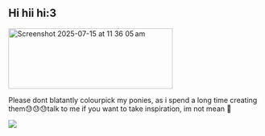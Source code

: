 ## Hi hii hi:3

<img width="326" height="120" alt="Screenshot 2025-07-15 at 11 36 05 am" src="https://github.com/user-attachments/assets/7aca43a8-0eb3-4c13-b774-4b838ee49312" />

Please dont blatantly colourpick my ponies, as i spend a long time creating them😓😓😓talk to me if you want to take inspiration, im not mean 🥀

![](https://komarev.com/ghpvc/?username=gracebyguillotine&label=Page+Views&color=blue) 
